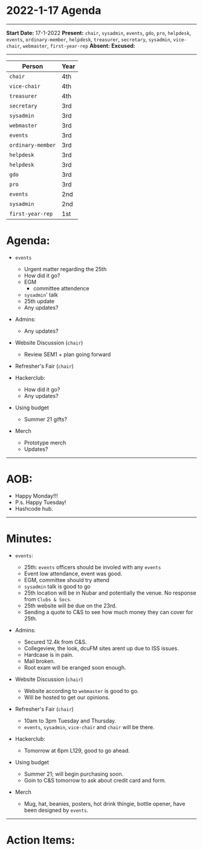 # 2022-1-17 Agenda
---

__Start Date:__ 17-1-2022
__Present:__ `chair`, `sysadmin`, `events`, `gdo`, `pro`, `helpdesk`, `events`, `ordinary-member`, `helpdesk`, `treasurer`, `secretary`, `sysadmin`, `vice-chair`, `webmaster`, `first-year-rep`
__Absent:__
__Excused:__ 

---

|    Person    |    Year    |
|--------------|------------|
|    `chair`    |    4th     |
|    `vice-chair`   |    4th     |
|    `treasurer`     |    4th     |
|    `secretary`     |    3rd     |
|    `sysadmin`     |    3rd     |
|    `webmaster`  |    3rd     |
|    `events`    |    3rd     |
|    `ordinary-member`  |    3rd     |
|    `helpdesk`|    3rd     |
|    `helpdesk`     |    3rd     |
|    `gdo`     |    3rd     |
|    `pro`     |    3rd     |
|    `events`   |    2nd     |
|    `sysadmin`    |    2nd     |
|    `first-year-rep`       |    1st     |


# Agenda:

- `events`
    - Urgent matter regarding the 25th
    - How did it go?
    - EGM
        - committee attendence
    - `sysadmin`' talk
    - 25th update
    - Any updates?

- Admins:
    - Any updates?

- Website Discussion (`chair`)
    - Review SEM1 + plan going forward

- Refresher's Fair (`chair`) 

- Hackerclub:
    - How did it go?
    - Any updates?

- Using budget
    - Summer 21 gifts?

- Merch
    - Prototype merch
    - Updates?

---

# AOB:
- Happy Monday!!!
- P.s. Happy Tuesday! 
- Hashcode hub.

---

# Minutes: 

- `events`:
    - 25th: `events` officers should be involed with any `events`
    - Event low attendance, event was good.
    - EGM, committee should try attend
    - `sysadmin` talk is good to go
    - 25th location will be in Nubar and potentially the venue. No response from `Clubs & Socs`.
    - 25th website will be due on the 23rd.
    - Sending a quote to C&S to see how much money they can cover for 25th.

- Admins:
    - Secured 12.4k from C&S.
    - Collegeview, the look, dcuFM sites arent up due to ISS issues.
    - Hardcase is in pain.
    - Mail broken.
    - Root exam will be eranged soon enough.

- Website Discussion (`chair`)
    - Website according to `webmaster` is good to go.
    - Will be hosted to get our opinions.

- Refresher's Fair (`chair`) 
    - 10am to 3pm Tuesday and Thursday. 
    - `events`, `sysadmin`, `vice-chair` and `chair` will be there.
 
- Hackerclub:
    - Tomorrow at 6pm L129, good to go ahead.

- Using budget
    - Summer 21; will begin purchasing soon.
    - Goin to C&S tomorrow to ask about credit card and form.


- Merch 
    - Mug, hat, beanies, posters, hot drink thingie, bottle opener, have been designed by `events`.

---

# Action Items:

